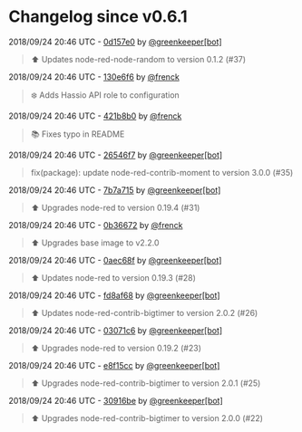 # Changelog since v0.6.1

2018/09/24 20:46 UTC - [0d157e0](https://github.com/hassio-addons/addon-node-red/commit/0d157e019cd80fd9a0978658cee5f3f566b2ef22) by [@greenkeeper[bot]](https://github.com/marketplace/greenkeeper)
> :arrow_up: Updates node-red-node-random to version 0.1.2 (#37) 

2018/09/24 20:46 UTC - [130e6f6](https://github.com/hassio-addons/addon-node-red/commit/130e6f61ff9cb11f316d8b0efced39d2d593329f) by [@frenck](https://github.com/frenck)
> :snowflake: Adds Hassio API role to configuration 

2018/09/24 20:46 UTC - [421b8b0](https://github.com/hassio-addons/addon-node-red/commit/421b8b0042d084354ab8f1893029bd0c714fa2b8) by [@frenck](https://github.com/frenck)
> :books: Fixes typo in README 

2018/09/24 20:46 UTC - [26546f7](https://github.com/hassio-addons/addon-node-red/commit/26546f7302c634e1b352f4cf1da4b04d25b3dd03) by [@greenkeeper[bot]](https://github.com/marketplace/greenkeeper)
> fix(package): update node-red-contrib-moment to version 3.0.0 (#35) 

2018/09/24 20:46 UTC - [7b7a715](https://github.com/hassio-addons/addon-node-red/commit/7b7a71531c44c0f1e8154d4f233647ec321e12fd) by [@greenkeeper[bot]](https://github.com/marketplace/greenkeeper)
> :arrow_up: Upgrades node-red to version 0.19.4 (#31) 

2018/09/24 20:46 UTC - [0b36672](https://github.com/hassio-addons/addon-node-red/commit/0b36672ebdc623e1eb07f362ed1d28046fd8b9b4) by [@frenck](https://github.com/frenck)
> :arrow_up: Upgrades base image to v2.2.0 

2018/09/24 20:46 UTC - [0aec68f](https://github.com/hassio-addons/addon-node-red/commit/0aec68f34987064dc8186a81b348ae0082026c5a) by [@greenkeeper[bot]](https://github.com/marketplace/greenkeeper)
> :arrow_up: Updates node-red to version 0.19.3 (#28) 

2018/09/24 20:46 UTC - [fd8af68](https://github.com/hassio-addons/addon-node-red/commit/fd8af68f2aaf6fdb6079b6f4125eb917a5c2e4c7) by [@greenkeeper[bot]](https://github.com/marketplace/greenkeeper)
> :arrow_up: Updates node-red-contrib-bigtimer to version 2.0.2 (#26) 

2018/09/24 20:46 UTC - [03071c6](https://github.com/hassio-addons/addon-node-red/commit/03071c64fc56424eb0b88e7df1af90f120ebef17) by [@greenkeeper[bot]](https://github.com/marketplace/greenkeeper)
> :arrow_up: Upgrades node-red to version 0.19.2 (#23) 

2018/09/24 20:46 UTC - [e8f15cc](https://github.com/hassio-addons/addon-node-red/commit/e8f15cc6ec6a128861baa9665199e55eb4c80a06) by [@greenkeeper[bot]](https://github.com/marketplace/greenkeeper)
> :arrow_up: Upgrades node-red-contrib-bigtimer to version 2.0.1 (#25) 

2018/09/24 20:46 UTC - [30916be](https://github.com/hassio-addons/addon-node-red/commit/30916be7358e7d3561882309a63814f8e9160389) by [@greenkeeper[bot]](https://github.com/marketplace/greenkeeper)
> :arrow_up: Upgrades node-red-contrib-bigtimer to version 2.0.0 (#22) 

